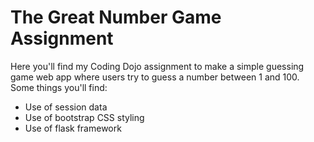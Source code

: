# The Great Number Game Assignment
Here you'll find my Coding Dojo assignment to make a simple guessing game
web app where users try to guess a number between 1 and 100.
Some things you'll find:
* Use of session data
* Use of bootstrap CSS styling
* Use of flask framework
